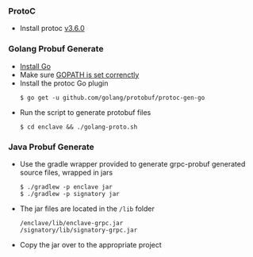 ### ProtoC

* Install protoc [v3.6.0](https://github.com/google/protobuf/releases/tag/v3.6.0)

### Golang Probuf Generate

* [Install Go](https://golang.org/doc/install#install)
* Make sure [GOPATH is set correnctly](https://golang.org/doc/code.html#GOPATH)
* Install the protoc Go plugin
   ```
   $ go get -u github.com/golang/protobuf/protoc-gen-go
   ```
* Run the script to generate protobuf files
   ```
   $ cd enclave && ./golang-proto.sh
   ```

### Java Probuf Generate

* Use the gradle wrapper provided to generate grpc-probuf generated source files, wrapped in jars
   ```
   $ ./gradlew -p enclave jar
   $ ./gradlew -p signatory jar
   ```
* The jar files are located in the `/lib` folder
   ```
   /enclave/lib/enclave-grpc.jar
   /signatory/lib/signatory-grpc.jar
   ```
* Copy the jar over to the appropriate project